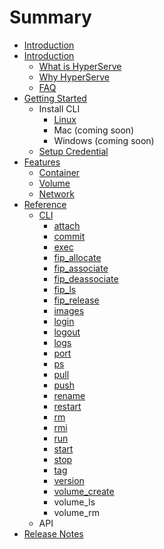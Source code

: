 # Summary

* [Introduction](README.md)
* [Introduction](Introduction/__index__.md)
   * [What is HyperServe](Introduction/what_is_hyperserve.md)
   * [Why HyperServe](Introduction/why_hyperserve.md)
   * [FAQ](Introduction/faq.md)
* [Getting Started](GettingStarted/__index__.md)
   * Install CLI
       * [Linux](GettingStarted/linux.md)
       * Mac (coming soon)
       * Windows (coming soon)
   * [Setup Credential](GettingStarted/setup_credential.md)
* [Features](Feature/__index__.md)
   * [Container](Feature/container.md)
   * [Volume](Feature/volume.md)
   * [Network](Feature/network.md)
* [Reference](Reference/__index__.md)
   * [CLI](Reference/CLI/__index__.md)
       * [attach](Reference/CLI/attach.md)
       * [commit](Reference/CLI/commit.md)
       * [exec](Reference/CLI/exec.md)
       * [fip_allocate](Reference/CLI/fipallocate.md)
       * [fip_associate](Reference/CLI/fipassociate.md)
       * [fip_deassociate](Reference/CLI/fip_deassociate.md)
       * [fip_ls](Reference/CLI/fip_ls.md)
       * [fip_release](Reference/CLI/fip_release.md)
       * [images](Reference/CLI/images.md)
       * [login](Reference/CLI/login.md)
       * [logout](Reference/CLI/logout.md)
       * [logs](Reference/CLI/logs.md)
       * [port](Reference/CLI/port.md)
       * [ps](Reference/CLI/ps.md)
       * [pull](Reference/CLI/pull.md)
       * [push](Reference/CLI/push.md)
       * [rename](Reference/CLI/rename.md)
       * [restart](Reference/CLI/restart.md)
       * [rm](Reference/CLI/rm.md)
       * [rmi](Reference/CLI/rmi.md)
       * [run](Reference/CLI/run.md)
       * [start](Reference/CLI/start.md)
       * [stop](Reference/CLI/stop.md)
       * [tag](Reference/CLI/tag.md)
       * [version](Reference/CLI/version.md)
       * [volume_create](Reference/CLI/volume_create.md)
       * volume_ls
       * volume_rm
   * API
* [Release Notes](ReleaseNote/__index__.md)

